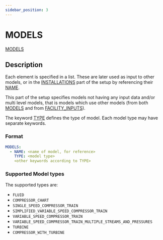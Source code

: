 ```yaml
---
sidebar_position: 3
---
```

# MODELS

[MODELS](/about/references/keywords_tree/MODELS/index.md)

## Description
Each element is specified in a list. These are later used as input to other models, or in the
[INSTALLATIONS](/about/references/keywords_tree/INSTALLATIONS/index.md) part of the setup by referencing their
[NAME](/about/references/keywords_tree/MODELS/NAME.md).

This part of the setup specifies models not having any input data and/or multi level models, that is models which use
other models (from both [MODELS](/about/references/keywords_tree/MODELS/index.md) and from [FACILITY_INPUTS](/about/references/keywords_tree/FACILITY_INPUTS/index.md)).

The keyword [TYPE](/about/references/keywords_tree/MODELS/TYPE/index.md) defines the type of model. Each model type may have separate keywords.

### Format

~~~~~~~~yaml
MODELS:
  - NAME: <name of model, for reference>
    TYPE: <model type>
    <other keywords according to TYPE>
~~~~~~~~

### Supported Model types

The supported types are:

- `FLUID`
- `COMPRESSOR_CHART`
- `SINGLE_SPEED_COMPRESSOR_TRAIN`
- `SIMPLIFIED_VARIABLE_SPEED_COMPRESSOR_TRAIN`
- `VARIABLE_SPEED_COMPRESSOR_TRAIN`
- `VARIABLE_SPEED_COMPRESSOR_TRAIN_MULTIPLE_STREAMS_AND_PRESSURES`
- `TURBINE`
- `COMPRESSOR_WITH_TURBINE`


